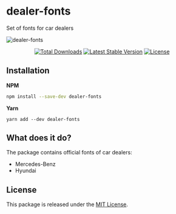 # dealer-fonts

Set of fonts for car dealers

![dealer-fonts](https://user-images.githubusercontent.com/10347617/43892308-45fc1eb8-9bd4-11e8-8659-6ae4301658cd.png)

<p align="center">
    <a href="https://www.npmjs.com/package/dealer-fonts"><img src="https://img.shields.io/npm/dt/dealer-fonts.svg?style=flat-square" alt="Total Downloads" /></a>
    <a href="https://www.npmjs.com/package/dealer-fonts"><img src="https://img.shields.io/npm/v/dealer-fonts.svg?style=flat-square" alt="Latest Stable Version" /></a>
    <a href="LICENSE"><img src="https://img.shields.io/npm/l/dealer-fonts.svg?style=flat-square" alt="License" /></a>
</p>

## Installation

**NPM**
```bash
npm install --save-dev dealer-fonts
```

**Yarn**
```
yarn add --dev dealer-fonts
```


## What does it do?

The package contains official fonts of car dealers:

* Mercedes-Benz
* Hyundai


## License

This package is released under the [MIT License](LICENSE).
